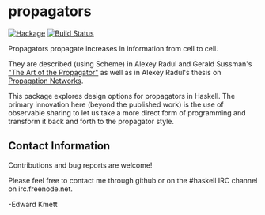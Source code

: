 propagators
===========

[![Hackage](https://img.shields.io/hackage/v/propagators.svg)](https://hackage.haskell.org/package/propagators) [![Build Status](https://github.com/ekmett/propagators/actions/workflows/haskell-ci.yml/badge.svg?branch=master)](https://github.com/ekmett/propagators/actions/workflows/haskell-ci.yml?query=branch%3Amaster)

Propagators propagate increases in information from cell to cell.

They are described (using Scheme) in Alexey Radul and Gerald Sussman's ["The Art of the Propagator"](http://web.mit.edu/~axch/www/art.pdf) as well as in Alexey Radul's thesis on [Propagation Networks](http://groups.csail.mit.edu/genesis/papers/radul%202009.pdf).

This package explores design options for propagators in Haskell. The primary innovation here (beyond the published work) is the use of observable sharing to let us take a more direct form of programming and transform it back and forth to the propagator style.

Contact Information
-------------------

Contributions and bug reports are welcome!

Please feel free to contact me through github or on the #haskell IRC channel on irc.freenode.net.

-Edward Kmett
